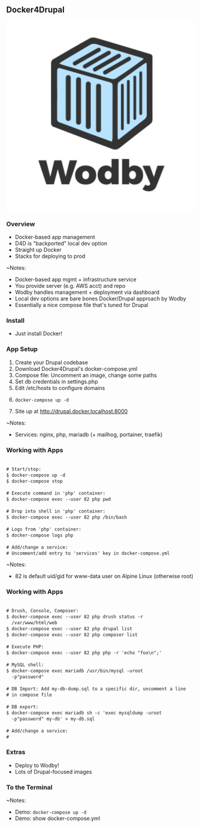 ## Docker4Drupal

![Wodby](slides/img/logo-wodby.png)


### Overview

* Docker-based app management
* D4D is "backported" local dev option
* Straight up Docker
* Stacks for deploying to prod

~Notes:
* Docker-based app mgmt + infrastructure service
* You provide server (e.g. AWS acct) and repo
* Wodby handles management + deployment via dashboard
* Local dev options are bare bones Docker/Drupal approach by Wodby
* Essentially a nice compose file that's tuned for Drupal


### Install

* Just install Docker!


### App Setup

1. Create your Drupal codebase
1. Download Docker4Drupal's docker-compose.yml
1. Compose file: Uncomment an image, change some paths 
1. Set db credentials in settings.php
1. Edit /etc/hosts to configure domains
1. <pre><code class="bash" data-trim data-noescape>docker-compose up -d</code></pre>
1. Site up at http://drupal.docker.localhost:8000

~Notes:
* Services: nginx, php, mariadb (+ mailhog, portainer, traefik)


### Working with Apps

 <pre><code class="bash" data-trim data-noescape>
# Start/stop:
$ docker-compose up -d
$ docker-compose stop

# Execute command in 'php' container:
$ docker-compose exec --user 82 php pwd

# Drop into shell in 'php' container:
$ docker-compose exec --user 82 php /bin/bash

# Logs from 'php' container:
$ docker-compose logs php

# Add/change a service:
# Uncomment/add entry to 'services' key in docker-compose.yml
</code></pre>

~Notes:
* 82 is default uid/gid for www-data user on Alpine Linux (otherwise root)


### Working with Apps

 <pre><code class="bash" data-trim data-noescape>
# Drush, Console, Composer:
$ docker-compose exec --user 82 php drush status -r
  /var/www/html/web
$ docker-compose exec --user 82 php drupal list
$ docker-compose exec --user 82 php composer list

# Execute PHP:
$ docker-compose exec --user 82 php php -r 'echo "foo\n";'

# MySQL shell:
$ docker-compose exec mariadb /usr/bin/mysql -uroot
  -p"password"

# DB Import: Add my-db-dump.sql to a specific dir, uncomment a line
# in compose file

# DB export:
$ docker-compose exec mariadb sh -c 'exec mysqldump -uroot
  -p"password" my-db' > my-db.sql

# Add/change a service:
# 
</code></pre>


### Extras

* Deploy to Wodby!
* Lots of Drupal-focused images


### To the Terminal

~Notes:
* Demo: `docker-compose up -d`
* Demo: show docker-compose.yml
